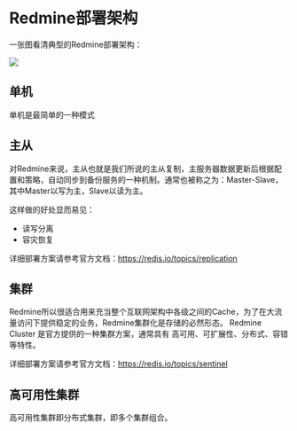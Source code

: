 # Redmine部署架构

一张图看清典型的Redmine部署架构：  

![](https://libs.websoft9.com/Websoft9/DocsPicture/zh/redis-cluster-architecture.png)

## 单机

单机是最简单的一种模式

## 主从

对Redmine来说，主从也就是我们所说的主从复制，主服务器数据更新后根据配置和策略，自动同步到备份服务的一种机制。通常也被称之为：Master-Slave，其中Master以写为主，Slave以读为主。  

这样做的好处显而易见：

* 读写分离
* 容灾恢复

详细部署方案请参考官方文档：https://redis.io/topics/replication

## 集群

Redmine所以很适合用来充当整个互联网架构中各级之间的Cache，为了在大流量访问下提供稳定的业务，Redmine集群化是存储的必然形态。
Redmine Cluster 是官方提供的一种集群方案，通常具有 高可用、可扩展性、分布式、容错等特性。

详细部署方案请参考官方文档：https://redis.io/topics/sentinel

## 高可用性集群

高可用性集群即分布式集群，即多个集群组合。
